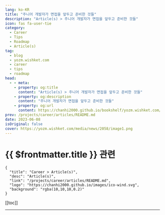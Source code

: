 ```yaml
---
lang: ko-KR
title: "주니어 개발자가 면접을 앞두고 준비한 것들"
description: "Article(s) > 주니어 개발자가 면접을 앞두고 준비한 것들"
icon: fas fa-user-tie
category: 
  - Career
  - Tips
  - Roadmap
  - Article(s)
tag: 
  - blog
  - yozm.wishket.com
  - career
  - tips
  - roadmap
head:
  - - meta:
    - property: og:title
      content: "Article(s) > 주니어 개발자가 면접을 앞두고 준비한 것들"
    - property: og:description
      content: "주니어 개발자가 면접을 앞두고 준비한 것들"
    - property: og:url
      content: https://chanhi2000.github.io/bookshelf/yozm.wishket.com/2058.html
prev: /projects/career/articles/README.md
date: 2023-06-08
isOriginal: false
cover: https://yozm.wishket.com/media/news/2058/image1.png
---
```


# {{ $frontmatter.title }} 관련

```component VPCard
{
  "title": "Career > Article(s)",
  "desc": "Article(s)",
  "link": "/projects/career/articles/README.md",
  "logo": "https://chanhi2000.github.io/images/ico-wind.svg",
  "background": "rgba(10,10,10,0.2)"
}
```

[[toc]]

---

<SiteInfo
  name="주니어 개발자가 면접을 앞두고 준비한 것들 | 요즘IT"
  desc="최근 이직을 위해 공부하면서 새로운 개발자들을 만났다. 서로 직장이 없는 상태에서 만났기 때문에 가장 관심 있는 대화 주제는 역시 이직(취직)이었다. 함께 면접 스터디를 진행하며 많은 도움을 주고받았고, 덕분에 원하던 회사에 합격하는 결과를 얻었다. 물론 면접에는 운이 작용한다. 하지만 이번 합격을 순전히 운으로 치부하기보다는, 준비 과정에서 어떤 요소들이 긍정적으로 작용했는지 원인을 분석해 보고 싶었다. 그리고 글로 남겨둔다면 취직이나 이직을 준비하는 사람들에게 작은 도움이라도 줄 수 있을 것이라 생각했다. "
  url="https://yozm.wishket.com/magazine/detail/2058/"
  logo="https://yozm.wishket.com/static/renewal/img/global/gnb_yozmit.svg"
  preview="https://yozm.wishket.com/media/news/2058/image1.png"/>

<!-- TODO: 작성 -->

